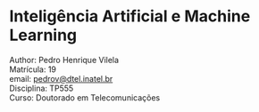 # Inteligência Artificial e Machine Learning

Author: Pedro Henrique Vilela <br/>
Matrícula: 19 <br/> 
email: pedrov@dtel.inatel.br <br/>
Disciplina: TP555 <br/>
Curso: Doutorado em Telecomunicações